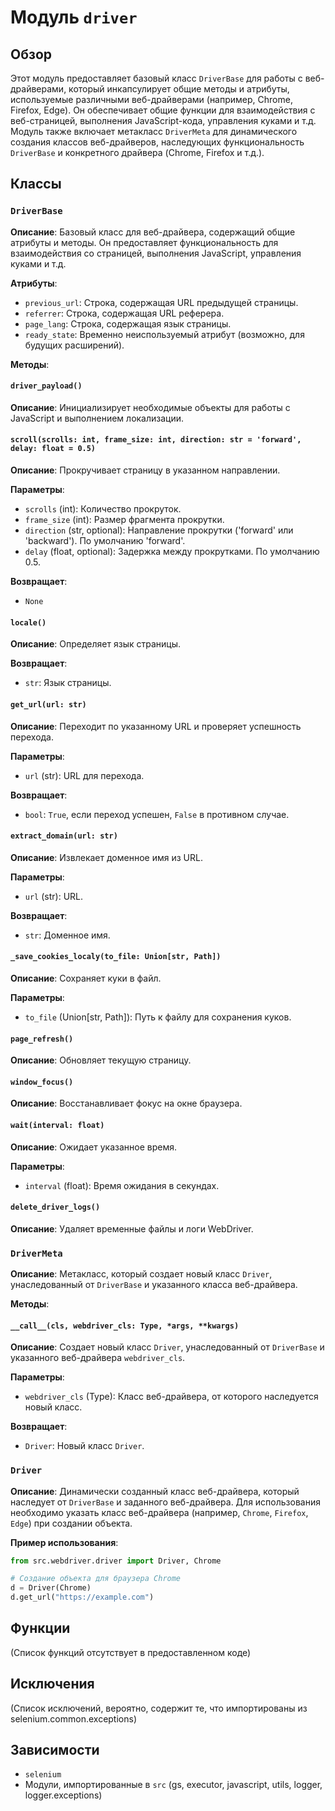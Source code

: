 # Модуль `driver`

## Обзор

Этот модуль предоставляет базовый класс `DriverBase` для работы с веб-драйверами, который инкапсулирует общие методы и атрибуты, используемые различными веб-драйверами (например, Chrome, Firefox, Edge).  Он обеспечивает общие функции для взаимодействия с веб-страницей, выполнения JavaScript-кода, управления куками и т.д.  Модуль также включает метакласс `DriverMeta` для динамического создания классов веб-драйверов, наследующих функциональность `DriverBase` и конкретного драйвера (Chrome, Firefox и т.д.).

## Классы

### `DriverBase`

**Описание**: Базовый класс для веб-драйвера, содержащий общие атрибуты и методы.  Он предоставляет функциональность для взаимодействия со страницей, выполнения JavaScript, управления куками и т.д.

**Атрибуты**:

- `previous_url`: Строка, содержащая URL предыдущей страницы.
- `referrer`: Строка, содержащая URL реферера.
- `page_lang`: Строка, содержащая язык страницы.
- `ready_state`: Временно неиспользуемый атрибут (возможно, для будущих расширений).


**Методы**:

#### `driver_payload()`

**Описание**: Инициализирует необходимые объекты для работы с JavaScript и выполнением локализации.


#### `scroll(scrolls: int, frame_size: int, direction: str = 'forward', delay: float = 0.5)`

**Описание**: Прокручивает страницу в указанном направлении.

**Параметры**:

- `scrolls` (int): Количество прокруток.
- `frame_size` (int): Размер фрагмента прокрутки.
- `direction` (str, optional): Направление прокрутки ('forward' или 'backward'). По умолчанию 'forward'.
- `delay` (float, optional): Задержка между прокрутками. По умолчанию 0.5.

**Возвращает**:

- `None`

#### `locale()`

**Описание**: Определяет язык страницы.

**Возвращает**:

- `str`: Язык страницы.

#### `get_url(url: str)`

**Описание**: Переходит по указанному URL и проверяет успешность перехода.

**Параметры**:

- `url` (str): URL для перехода.

**Возвращает**:

- `bool`: `True`, если переход успешен, `False` в противном случае.

#### `extract_domain(url: str)`

**Описание**: Извлекает доменное имя из URL.

**Параметры**:

- `url` (str): URL.

**Возвращает**:

- `str`: Доменное имя.

#### `_save_cookies_localy(to_file: Union[str, Path])`

**Описание**: Сохраняет куки в файл.

**Параметры**:

- `to_file` (Union[str, Path]): Путь к файлу для сохранения куков.


#### `page_refresh()`

**Описание**: Обновляет текущую страницу.


#### `window_focus()`

**Описание**: Восстанавливает фокус на окне браузера.


#### `wait(interval: float)`

**Описание**: Ожидает указанное время.

**Параметры**:

- `interval` (float): Время ожидания в секундах.


#### `delete_driver_logs()`

**Описание**: Удаляет временные файлы и логи WebDriver.


### `DriverMeta`

**Описание**: Метакласс, который создает новый класс `Driver`, унаследованный от `DriverBase` и указанного класса веб-драйвера.

**Методы**:

#### `__call__(cls, webdriver_cls: Type, *args, **kwargs)`

**Описание**: Создает новый класс `Driver`, унаследованный от `DriverBase` и указанного веб-драйвера `webdriver_cls`.

**Параметры**:

- `webdriver_cls` (Type): Класс веб-драйвера, от которого наследуется новый класс.

**Возвращает**:

- `Driver`: Новый класс `Driver`.

### `Driver`

**Описание**: Динамически созданный класс веб-драйвера, который наследует от `DriverBase` и заданного веб-драйвера.  Для использования необходимо указать класс веб-драйвера (например, `Chrome`, `Firefox`, `Edge`) при создании объекта.

**Пример использования**:

```python
from src.webdriver.driver import Driver, Chrome

# Создание объекта для браузера Chrome
d = Driver(Chrome)
d.get_url("https://example.com")
```


## Функции

(Список функций отсутствует в предоставленном коде)

## Исключения

(Список исключений, вероятно, содержит те, что импортированы из selenium.common.exceptions)

## Зависимости

- `selenium`
- Модули, импортированные в `src` (gs, executor, javascript, utils, logger, logger.exceptions)